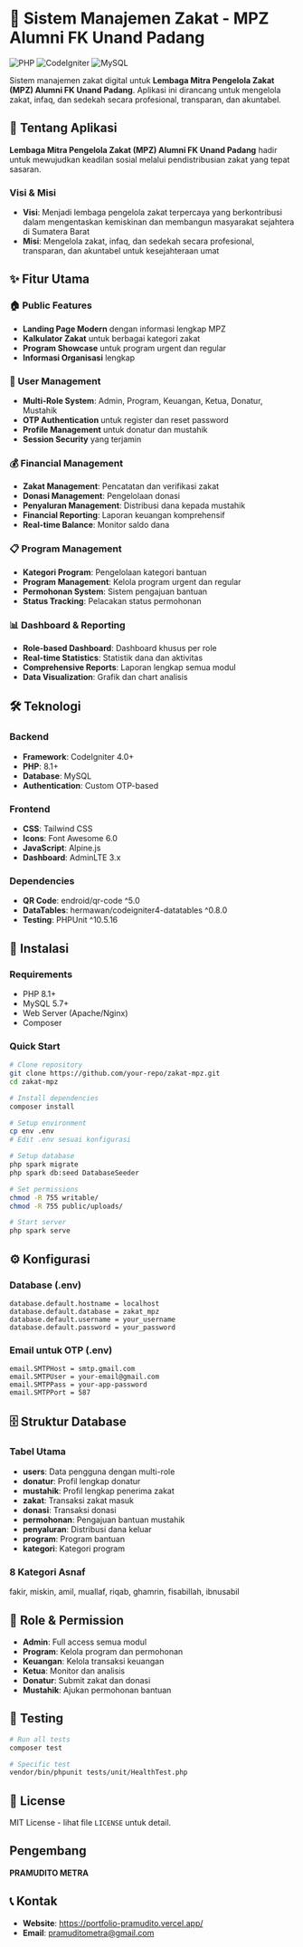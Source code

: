 # 🕌 Sistem Manajemen Zakat - MPZ Alumni FK Unand Padang

![PHP](https://img.shields.io/badge/PHP-8.1+-777BB4?style=flat&logo=php&logoColor=white)
![CodeIgniter](https://img.shields.io/badge/CodeIgniter-4.0+-EF4223?style=flat&logo=codeigniter&logoColor=white)
![MySQL](https://img.shields.io/badge/MySQL-4479A1?style=flat&logo=mysql&logoColor=white)

Sistem manajemen zakat digital untuk **Lembaga Mitra Pengelola Zakat (MPZ) Alumni FK Unand Padang**. Aplikasi ini dirancang untuk mengelola zakat, infaq, dan sedekah secara profesional, transparan, dan akuntabel.

## 🎯 Tentang Aplikasi

**Lembaga Mitra Pengelola Zakat (MPZ) Alumni FK Unand Padang** hadir untuk mewujudkan keadilan sosial melalui pendistribusian zakat yang tepat sasaran.

### Visi & Misi
- **Visi**: Menjadi lembaga pengelola zakat terpercaya yang berkontribusi dalam mengentaskan kemiskinan dan membangun masyarakat sejahtera di Sumatera Barat
- **Misi**: Mengelola zakat, infaq, dan sedekah secara profesional, transparan, dan akuntabel untuk kesejahteraan umat

## ✨ Fitur Utama

### 🏠 Public Features
- **Landing Page Modern** dengan informasi lengkap MPZ
- **Kalkulator Zakat** untuk berbagai kategori zakat
- **Program Showcase** untuk program urgent dan regular
- **Informasi Organisasi** lengkap

### 👥 User Management
- **Multi-Role System**: Admin, Program, Keuangan, Ketua, Donatur, Mustahik
- **OTP Authentication** untuk register dan reset password
- **Profile Management** untuk donatur dan mustahik
- **Session Security** yang terjamin

### 💰 Financial Management
- **Zakat Management**: Pencatatan dan verifikasi zakat
- **Donasi Management**: Pengelolaan donasi
- **Penyaluran Management**: Distribusi dana kepada mustahik
- **Financial Reporting**: Laporan keuangan komprehensif
- **Real-time Balance**: Monitor saldo dana

### 📋 Program Management
- **Kategori Program**: Pengelolaan kategori bantuan
- **Program Management**: Kelola program urgent dan regular
- **Permohonan System**: Sistem pengajuan bantuan
- **Status Tracking**: Pelacakan status permohonan

### 📊 Dashboard & Reporting
- **Role-based Dashboard**: Dashboard khusus per role
- **Real-time Statistics**: Statistik dana dan aktivitas
- **Comprehensive Reports**: Laporan lengkap semua modul
- **Data Visualization**: Grafik dan chart analisis

## 🛠 Teknologi

### Backend
- **Framework**: CodeIgniter 4.0+
- **PHP**: 8.1+
- **Database**: MySQL
- **Authentication**: Custom OTP-based

### Frontend
- **CSS**: Tailwind CSS
- **Icons**: Font Awesome 6.0
- **JavaScript**: Alpine.js
- **Dashboard**: AdminLTE 3.x

### Dependencies
- **QR Code**: endroid/qr-code ^5.0
- **DataTables**: hermawan/codeigniter4-datatables ^0.8.0
- **Testing**: PHPUnit ^10.5.16

## 🚀 Instalasi

### Requirements
- PHP 8.1+
- MySQL 5.7+
- Web Server (Apache/Nginx)
- Composer

### Quick Start
```bash
# Clone repository
git clone https://github.com/your-repo/zakat-mpz.git
cd zakat-mpz

# Install dependencies
composer install

# Setup environment
cp env .env
# Edit .env sesuai konfigurasi

# Setup database
php spark migrate
php spark db:seed DatabaseSeeder

# Set permissions
chmod -R 755 writable/
chmod -R 755 public/uploads/

# Start server
php spark serve
```

## ⚙️ Konfigurasi

### Database (.env)
```env
database.default.hostname = localhost
database.default.database = zakat_mpz
database.default.username = your_username
database.default.password = your_password
```

### Email untuk OTP (.env)
```env
email.SMTPHost = smtp.gmail.com
email.SMTPUser = your-email@gmail.com
email.SMTPPass = your-app-password
email.SMTPPort = 587
```

## 🗄️ Struktur Database

### Tabel Utama
- **users**: Data pengguna dengan multi-role
- **donatur**: Profil lengkap donatur
- **mustahik**: Profil lengkap penerima zakat
- **zakat**: Transaksi zakat masuk
- **donasi**: Transaksi donasi
- **permohonan**: Pengajuan bantuan mustahik
- **penyaluran**: Distribusi dana keluar
- **program**: Program bantuan
- **kategori**: Kategori program

### 8 Kategori Asnaf
fakir, miskin, amil, muallaf, riqab, ghamrin, fisabillah, ibnusabil

## 🔐 Role & Permission

- **Admin**: Full access semua modul
- **Program**: Kelola program dan permohonan
- **Keuangan**: Kelola transaksi keuangan
- **Ketua**: Monitor dan analisis
- **Donatur**: Submit zakat dan donasi
- **Mustahik**: Ajukan permohonan bantuan

## 🧪 Testing

```bash
# Run all tests
composer test

# Specific test
vendor/bin/phpunit tests/unit/HealthTest.php
```

## 📄 License

MIT License - lihat file `LICENSE` untuk detail.

## Pengembang

**PRAMUDITO METRA**

## 📞 Kontak

- **Website**: https://portfolio-pramudito.vercel.app/
- **Email**: pramuditometra@gmail.com

